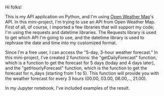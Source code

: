 Hi folks!

This is my API application on Python, and I'm using [Open Weather Map](https://openweathermap.org/api)'s API. In this mini-project, I'm trying to use an API from Open Weather Map. First of all, of course, I imported a few libraries that will support my code; I'm using the requests and datetime libraries. The Requests library is used to get which API I'm going to use, and the datetime library is used to rephrase the date and time into my customized format.

Since I'm a free user, I can access the "5-day, 3-hour weather forecast." In this mini-project, I've created 2 functions: the "getDailyForecast" function, which is a function to get the forecast for 5 days (today and 4 days later), and the "getHourlyForecast" function, which is the function to get the forecast for n_days (starting from 1 to 5). This function will provide you with the weather forecast for every 3 hours (00.00, 03.00, 06.00,.., 21.00).

In my Jupyter notebook, I've included examples of the result. 

